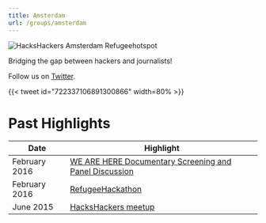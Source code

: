 ```yaml
---
title: Amsterdam
url: /groups/amsterdam
---
```


![HacksHackers Amsterdam Refugeehotspot](/content-images/group-images/amsterdam.jpg)

Bridging the gap between hackers and journalists!

Follow us on [Twitter](https://twitter.com/hackshackersams?lang=en).

{{< tweet id="722337106891300866" width=80% >}}

# Past Highlights

| **Date**  | **Highlight** |  
|-----------|---------------|  
| February 2016 | [WE ARE HERE Documentary Screening and Panel Discussion](https://www.facebook.com/events/1724590807775135/) |
| February 2016 | [RefugeeHackathon](https://twitter.com/HacksHackersAMS/status/694133845344587776) |   
| June 2015 | [HacksHackers meetup](https://twitter.com/HacksHackersAMS/status/606028451527684096) |
